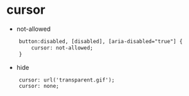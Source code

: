 # cursor

- not-allowed
``` html
    button:disabled, [disabled], [aria-disabled="true"] {
        cursor: not-allowed;
    }
```

- hide
``` html
    cursor: url('transparent.gif');
    cursor: none;
```
